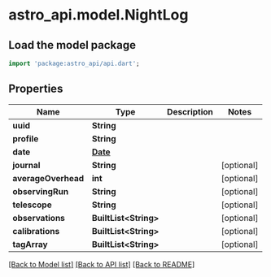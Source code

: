 # astro_api.model.NightLog

## Load the model package
```dart
import 'package:astro_api/api.dart';
```

## Properties
Name | Type | Description | Notes
------------ | ------------- | ------------- | -------------
**uuid** | **String** |  | 
**profile** | **String** |  | 
**date** | [**Date**](Date.md) |  | 
**journal** | **String** |  | [optional] 
**averageOverhead** | **int** |  | [optional] 
**observingRun** | **String** |  | [optional] 
**telescope** | **String** |  | [optional] 
**observations** | **BuiltList&lt;String&gt;** |  | [optional] 
**calibrations** | **BuiltList&lt;String&gt;** |  | [optional] 
**tagArray** | **BuiltList&lt;String&gt;** |  | [optional] 

[[Back to Model list]](../README.md#documentation-for-models) [[Back to API list]](../README.md#documentation-for-api-endpoints) [[Back to README]](../README.md)


